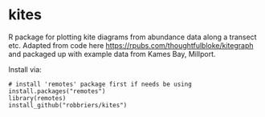 # kites

R package for plotting kite diagrams from abundance data along a transect etc. Adapted from code here https://rpubs.com/thoughtfulbloke/kitegraph and packaged up with example data from Kames Bay, Millport.

Install via:

    # install 'remotes' package first if needs be using install.packages("remotes")
    library(remotes)
    install_github("robbriers/kites")

